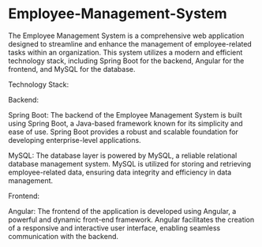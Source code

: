 # Employee-Management-System

The Employee Management System is a comprehensive web application designed to streamline and enhance the management of employee-related tasks within an organization. This system utilizes a modern and efficient technology stack, including Spring Boot for the backend, Angular for the frontend, and MySQL for the database.

Technology Stack:

Backend:

Spring Boot: The backend of the Employee Management System is built using Spring Boot, a Java-based framework known for its simplicity and ease of use. Spring Boot provides a robust and scalable foundation for developing enterprise-level applications.

MySQL: The database layer is powered by MySQL, a reliable relational database management system. MySQL is utilized for storing and retrieving employee-related data, ensuring data integrity and efficiency in data management.

Frontend:

Angular: The frontend of the application is developed using Angular, a powerful and dynamic front-end framework. Angular facilitates the creation of a responsive and interactive user interface, enabling seamless communication with the backend.
